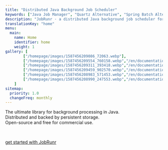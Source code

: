```yaml
---
title: "Distributed Java Background Job Scheduler"
keywords: ["Java Job Manager", "Quartz Alternative", "Spring Batch Alternative", "Distributed Java Job Processing", "Background Job Scheduling", "java scheduler", "java cron", "job runner", "jobrunner"]
description: "JobRunr · a distributed Java background job scheduler for your microservice architecture"
translationKey: "home"
menu: 
  main: 
    name: Home
    identifier: home
    weight: 1
gallery: [
        ["/homepage/images/1587456209086_72063.webp"],
        ["/homepage/images/1587456209554_760158.webp","/en/documentation/background-methods/dashboard/", "An overview of all jobs"], 
        ["/homepage/images/1587456209311_393418.webp","/en/documentation/background-methods/dashboard/", "A succeeded job"], 
        ["/homepage/images/1587456209459_902570.webp","/en/documentation/background-methods/dashboard/", "A failed job"], 
        ["/homepage/images/1587456208983_571453.webp","/en/documentation/background-methods/dashboard/", "Recurring jobs overview"], 
        ["/homepage/images/1587456208990_247553.webp","/en/documentation/background-methods/dashboard/", "Background job servers overview"], 
    ]
sitemap:
  priority: 1.0
  changeFreq: monthly
---
```

The ultimate library for background processing in Java.<br/>
Distributed and backed by persistent storage.  
Open-source and free for commercial use.
<div style="display: flex;">
    <a href="/en/documentation/5-minute-intro/" class="btn btn-purple btn-lg" style="display: inline-block; height: 45px; margin-right: 1rem; margin-top: 2rem;">
        get started with JobRunr
    </a>
</div>

[//]: <> (To change any of the blocks on the homepage, go to https://github.com/jobrunr/website/tree/master/content/en/homepage)